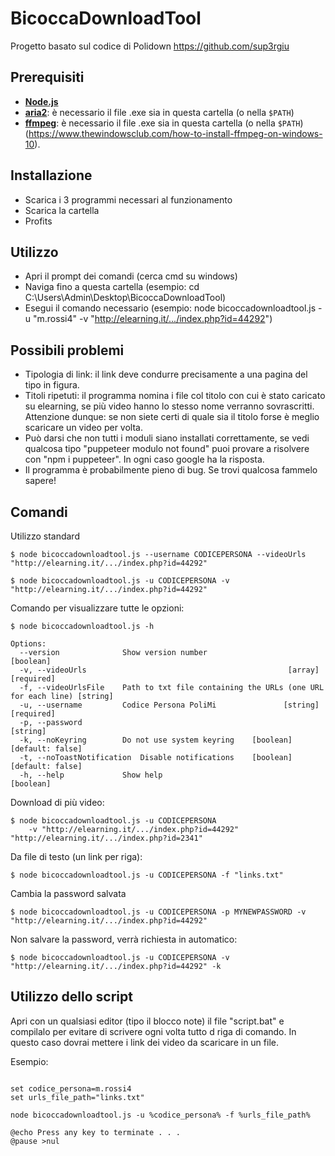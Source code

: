 # BicoccaDownloadTool

Progetto basato sul codice di Polidown https://github.com/sup3rgiu


## Prerequisiti

* [**Node.js**](https://nodejs.org/it/download/)
* [**aria2**](https://github.com/aria2/aria2/releases): è necessario il file .exe sia in questa cartella (o nella `$PATH`)
* [**ffmpeg**](https://www.ffmpeg.org/download.html): è necessario il file .exe sia in questa cartella (o nella `$PATH`) (https://www.thewindowsclub.com/how-to-install-ffmpeg-on-windows-10).

## Installazione
* Scarica i 3 programmi necessari al funzionamento
* Scarica la cartella
* Profits

## Utilizzo
* Apri il prompt dei comandi (cerca cmd su windows)
* Naviga fino a questa cartella (esempio: cd C:\Users\Admin\Desktop\BicoccaDownloadTool\)
* Esegui il comando necessario (esempio: node bicoccadownloadtool.js -u "m.rossi4" -v "http://elearning.it/.../index.php?id=44292")

## Possibili problemi
* Tipologia di link: il link deve condurre precisamente a una pagina del tipo in figura.
* Titoli ripetuti: il programma nomina i file col titolo con cui è stato caricato su elearning, se più video hanno lo stesso nome verranno sovrascritti.
  Attenzione dunque: se non siete certi di quale sia il titolo forse è meglio scaricare un video per volta.
* Può darsi che non tutti i moduli siano installati correttamente, se vedi qualcosa tipo "puppeteer modulo not found" puoi provare a risolvere con
  "npm i puppeteer". In ogni caso google ha la risposta.
* Il programma è probabilmente pieno di bug. Se trovi qualcosa fammelo sapere!

## Comandi

Utilizzo standard
```
$ node bicoccadownloadtool.js --username CODICEPERSONA --videoUrls "http://elearning.it/.../index.php?id=44292"

$ node bicoccadownloadtool.js -u CODICEPERSONA -v "http://elearning.it/.../index.php?id=44292"
```

Comando per visualizzare tutte le opzioni:
```
$ node bicoccadownloadtool.js -h

Options:
  --version              Show version number                           [boolean]
  -v, --videoUrls                                             [array] [required]
  -f, --videoUrlsFile    Path to txt file containing the URLs (one URL for each line) [string]
  -u, --username         Codice Persona PoliMi               [string] [required]
  -p, --password                                                        [string]
  -k, --noKeyring        Do not use system keyring    [boolean] [default: false]
  -t, --noToastNotification  Disable notifications    [boolean] [default: false]
  -h, --help             Show help                                     [boolean]
```

Download di più video:
```
$ node bicoccadownloadtool.js -u CODICEPERSONA
    -v "http://elearning.it/.../index.php?id=44292" "http://elearning.it/.../index.php?id=2341"

```
Da file di testo (un link per riga):
```
$ node bicoccadownloadtool.js -u CODICEPERSONA -f "links.txt"
```

Cambia la password salvata
```
$ node bicoccadownloadtool.js -u CODICEPERSONA -p MYNEWPASSWORD -v "http://elearning.it/.../index.php?id=44292"
```

Non salvare la password, verrà richiesta in automatico:
```
$ node bicoccadownloadtool.js -u CODICEPERSONA -v "http://elearning.it/.../index.php?id=44292" -k
```

## Utilizzo dello script

Apri con un qualsiasi editor (tipo il blocco note) il file "script.bat" e compilalo per evitare di scrivere ogni volta tutto d riga di comando.
In questo caso dovrai mettere i link dei video da scaricare in un file.

Esempio:
```

set codice_persona=m.rossi4
set urls_file_path="links.txt"

node bicoccadownloadtool.js -u %codice_persona% -f %urls_file_path%

@echo Press any key to terminate . . .
@pause >nul
```
